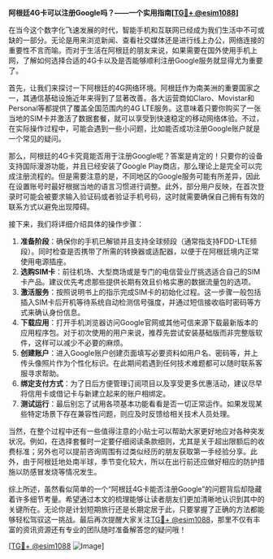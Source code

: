 **阿根廷4G卡可以注册Google吗？——一个实用指南[[TG💪+ @esim1088](https://t.me/s/esim1088)]**

在当今这个数字化飞速发展的时代，智能手机和互联网已经成为我们生活中不可或缺的一部分。无论是用来浏览新闻、查看社交媒体还是进行线上办公，网络连接的重要性不言而喻。而对于生活在阿根廷的朋友来说，如果需要在国外使用手机上网，了解如何选择合适的4G卡以及是否能够顺利注册Google服务就显得尤为重要了。

首先，让我们来探讨一下阿根廷的4G网络环境。阿根廷作为南美洲的重要国家之一，其通信基础设施近年来得到了显著改善。各大运营商如Claro、Movistar和Personal等都提供了覆盖全国范围内的4G LTE服务。这意味着只要你购买了一张当地的SIM卡并激活了数据套餐，就可以享受到快速稳定的移动网络体验。不过，在实际操作过程中，可能会遇到一些小问题，比如能否成功注册Google账户就是一个常见的疑问。

那么，阿根廷的4G卡究竟能否用于注册Google呢？答案是肯定的！只要你的设备支持国际漫游功能，并且已经安装了Google Play商店，那么理论上是完全可以完成注册流程的。但是需要注意的是，不同地区的Google服务可能有所差异，因此在设置账号时最好根据当地的语言习惯进行调整。此外，部分用户反映，在首次登录时可能会被要求输入验证码或者验证手机号码，这时就需要确保自己拥有有效的联系方式以避免出现障碍。

接下来，我们将详细介绍具体的操作步骤：

1. **准备阶段**：确保你的手机已解锁并且支持全球频段（通常指支持FDD-LTE频段）。同时检查是否携带了所需的转换器或适配器，以便于在阿根廷境内正常使用电源插座。
2. **选购SIM卡**：前往机场、大型商场或是专门的电信营业厅挑选适合自己的SIM卡产品。建议优先考虑那些提供长期有效且价格实惠的数据流量包的选项。
3. **激活服务**：按照说明书上的指示完成SIM卡的初始化过程。这一步骤一般包括插入SIM卡后开机等待系统自动检测信号强度，并通过短信接收临时密码等方式来确认身份信息。
4. **下载应用**：打开手机浏览器访问Google官网或其他可信来源下载最新版本的应用程序包。对于初次使用的用户来说，推荐先尝试安装基础版而非完整版软件，这样可以减少不必要的麻烦。
5. **创建账户**：进入Google账户创建页面填写必要资料如用户名、密码等，并上传头像照片作为个性化标识。在此期间若遇到任何技术难题都可以随时联系客服寻求帮助。
6. **绑定支付方式**：为了日后方便管理订阅项目以及享受更多优惠活动，建议尽早将信用卡或借记卡与新建立起来的账户相绑定。
7. **测试运行**：最后别忘了试用各项基本功能看看是否一切正常运作。如果发现某些特定场景下存在兼容性问题，则应及时反馈给相关技术人员处理。

当然，在整个过程中还有一些值得注意的小贴士可以帮助大家更好地应对各种突发状况。例如，在选择套餐时一定要仔细阅读条款细则，尤其是关于超出限额后的收费标准；另外也可以提前咨询周围有过类似经历的朋友获取第一手经验分享。此外，由于阿根廷地处南半球，季节变化较大，所以在出行前还应做好相应的防护措施以防感冒发烧等情况发生。

综上所述，虽然看似简单的一个“阿根廷4G卡能否注册Google”的问题背后却隐藏着许多细节考量。希望通过本文的梳理能够让读者朋友们更加清晰地认识到其中的关键所在。无论你是计划短期旅行还是长期定居于此，只要掌握了正确的方法都能够轻松驾驭这一挑战。最后再次提醒大家关注[TG💪+ @esim1088](https://t.me/s/esim1088)，那里不仅有丰富的资讯资源还有专业的团队随时准备解答您的疑问哦！

[[TG💪+ @esim1088](https://t.me/s/esim1088) ![Image](https://i.postimg.cc/4NQfJmqS/Snipaste-2025-05-13-00-14-12.png)]